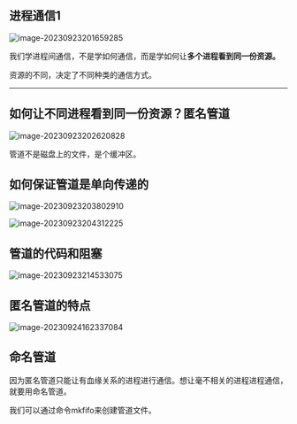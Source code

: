 ##  进程通信1

![image-20230923201659285](E:\markdown\图片\image-20230923201659285.png)

我们学进程间通信，不是学如何通信，而是学如何让**多个进程看到同一份资源。**

资源的不同，决定了不同种类的通信方式。



****

##  如何让不同进程看到同一份资源？匿名管道 

![image-20230923202620828](E:\markdown\图片\image-20230923202620828.png)

管道不是磁盘上的文件，是个缓冲区。

##  如何保证管道是单向传递的

![image-20230923203802910](E:\markdown\图片\image-20230923203802910.png)

![image-20230923204312225](E:\markdown\图片\image-20230923204312225.png)

##  管道的代码和阻塞

![image-20230923214533075](E:\markdown\图片\image-20230923214533075.png)

##  匿名管道的特点

![image-20230924162337084](E:\markdown\图片\image-20230924162337084.png)

## 命名管道

因为匿名管道只能让有血缘关系的进程进行通信。想让毫不相关的进程进程通信，就要用命名管道。

我们可以通过命令mkfifo来创建管道文件。